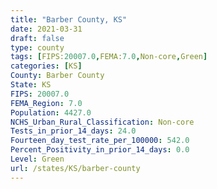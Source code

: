 ```yaml
---
title: "Barber County, KS"
date: 2021-03-31
draft: false
type: county
tags: [FIPS:20007.0,FEMA:7.0,Non-core,Green]
categories: [KS]
County: Barber County
State: KS
FIPS: 20007.0
FEMA_Region: 7.0
Population: 4427.0
NCHS_Urban_Rural_Classification: Non-core
Tests_in_prior_14_days: 24.0
Fourteen_day_test_rate_per_100000: 542.0
Percent_Positivity_in_prior_14_days: 0.0
Level: Green
url: /states/KS/barber-county
---
```



